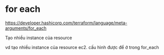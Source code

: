 # for each
https://developer.hashicorp.com/terraform/language/meta-arguments/for_each </br>

Tạo nhiều  instance của resource </br>

vd tạo nhiều instance của resource ec2. cấu hình được để ở trong for_each

